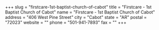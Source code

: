 +++
slug = "firstcare-1st-baptist-church-of-cabot"
title = "Firstcare - 1st Baptist Church of Cabot"
name = "Firstcare - 1st Baptist Church of Cabot"
address = "406 West Pine Street"
city = "Cabot"
state = "AR"
postal = "72023"
website = ""
phone = "501-941-7893"
fax = ""
+++
